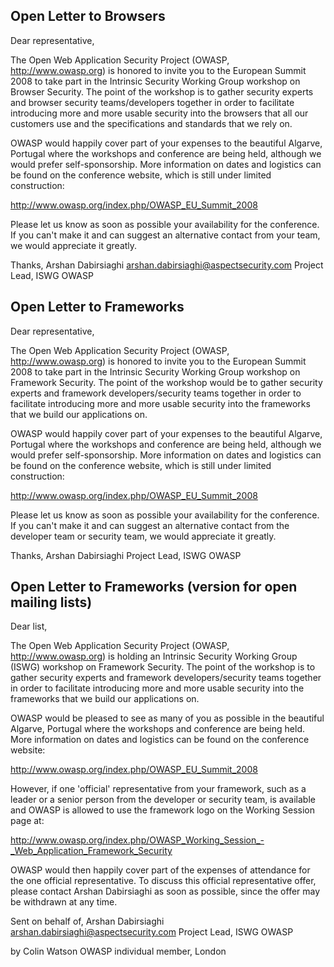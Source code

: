 ## Open Letter to Browsers

Dear <BROWSER> representative,

The Open Web Application Security Project (OWASP,
<http://www.owasp.org>) is honored to invite you to the European Summit
2008 to take part in the Intrinsic Security Working Group workshop on
Browser Security. The point of the workshop is to gather security
experts and browser security teams/developers together in order to
facilitate introducing more and more usable security into the browsers
that all our customers use and the specifications and standards that we
rely on.

OWASP would happily cover part of your expenses to the beautiful
Algarve, Portugal where the workshops and conference are being held,
although we would prefer self-sponsorship. More information on dates and
logistics can be found on the conference website, which is still under
limited construction:

<http://www.owasp.org/index.php/OWASP_EU_Summit_2008>

Please let us know as soon as possible your availability for the
conference. If you can't make it and can suggest an alternative contact
from your team, we would appreciate it greatly.

Thanks,
Arshan Dabirsiaghi
arshan.dabirsiaghi@aspectsecurity.com
Project Lead, ISWG
OWASP

## Open Letter to Frameworks

Dear <FRAMEWORK> representative,

The Open Web Application Security Project (OWASP,
<http://www.owasp.org>) is honored to invite you to the European Summit
2008 to take part in the Intrinsic Security Working Group workshop on
Framework Security. The point of the workshop would be to gather
security experts and framework developers/security teams together in
order to facilitate introducing more and more usable security into the
frameworks that we build our applications on.

OWASP would happily cover part of your expenses to the beautiful
Algarve, Portugal where the workshops and conference are being held,
although we would prefer self-sponsorship. More information on dates and
logistics can be found on the conference website, which is still under
limited construction:

<http://www.owasp.org/index.php/OWASP_EU_Summit_2008>

Please let us know as soon as possible your availability for the
conference. If you can't make it and can suggest an alternative contact
from the developer team or security team, we would appreciate it
greatly.

Thanks,
Arshan Dabirsiaghi
Project Lead, ISWG
OWASP

## Open Letter to Frameworks (version for open mailing lists)

Dear <FRAMEWORK> list,

The Open Web Application Security Project (OWASP,
<http://www.owasp.org>) is holding an Intrinsic Security Working Group
(ISWG) workshop on Framework Security. The point of the workshop is to
gather security experts and framework developers/security teams together
in order to facilitate introducing more and more usable security into
the frameworks that we build our applications on.

OWASP would be pleased to see as many of you as possible in the
beautiful Algarve, Portugal where the workshops and conference are being
held. More information on dates and logistics can be found on the
conference website:

<http://www.owasp.org/index.php/OWASP_EU_Summit_2008>

However, if one 'official' representative from your framework, such as a
leader or a senior person from the developer or security team, is
available and OWASP is allowed to use the framework logo on the Working
Session page at:

<http://www.owasp.org/index.php/OWASP_Working_Session_-_Web_Application_Framework_Security>

OWASP would then happily cover part of the expenses of attendance for
the one official representative. To discuss this official representative
offer, please contact Arshan Dabirsiaghi as soon as possible, since the
offer may be withdrawn at any time.

Sent on behalf of,
Arshan Dabirsiaghi
arshan.dabirsiaghi@aspectsecurity.com
Project Lead, ISWG
OWASP

by Colin Watson
OWASP individual member, London